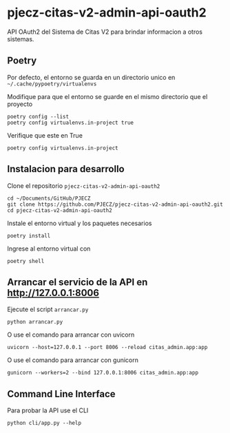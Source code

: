 # pjecz-citas-v2-admin-api-oauth2

API OAuth2 del Sistema de Citas V2 para brindar informacion a otros sistemas.

## Poetry

Por defecto, el entorno se guarda en un directorio unico en `~/.cache/pypoetry/virtualenvs`

Modifique para que el entorno se guarde en el mismo directorio que el proyecto

    poetry config --list
    poetry config virtualenvs.in-project true

Verifique que este en True

    poetry config virtualenvs.in-project

## Instalacion para desarrollo

Clone el repositorio `pjecz-citas-v2-admin-api-oauth2`

    cd ~/Documents/GitHub/PJECZ
    git clone https://github.com/PJECZ/pjecz-citas-v2-admin-api-oauth2.git
    cd pjecz-citas-v2-admin-api-oauth2

Instale el entorno virtual y los paquetes necesarios

    poetry install

Ingrese al entorno virtual con

    poetry shell

## Arrancar el servicio de la API en http://127.0.0.1:8006

Ejecute el script `arrancar.py`

    python arrancar.py

O use el comando para arrancar con uvicorn

    uvicorn --host=127.0.0.1 --port 8006 --reload citas_admin.app:app

O use el comando para arrancar con gunicorn

    gunicorn --workers=2 --bind 127.0.0.1:8006 citas_admin.app:app

## Command Line Interface

Para probar la API use el CLI

    python cli/app.py --help
